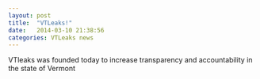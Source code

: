 ```yaml
---
layout: post
title:  "VTLeaks!"
date:   2014-03-10 21:38:56
categories: VTLeaks news
---
```


VTleaks was founded today to increase transparency and accountability in the
state of Vermont
